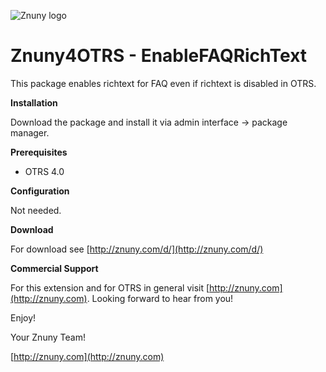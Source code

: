![Znuny logo](http://znuny.com/assets/logo_small.png)

Znuny4OTRS - EnableFAQRichText
==============================
This package enables richtext for FAQ even if richtext is disabled in OTRS.


**Installation**

Download the package and install it via admin interface -> package manager.


**Prerequisites**

- OTRS 4.0

**Configuration**

Not needed.

**Download**

For download see [http://znuny.com/d/](http://znuny.com/d/)

**Commercial Support**

For this extension and for OTRS in general visit [http://znuny.com](http://znuny.com). Looking forward to hear from you!

Enjoy!

 Your Znuny Team!

 [http://znuny.com](http://znuny.com)
